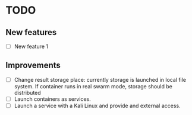 TODO
====

New features
------------

- [ ] New feature 1

Improvements
------------ 

- [ ] Change result storage place: currently storage is launched in local file system. If container runs in real swarm mode, storage should be distributed
- [ ] Launch containers as services.
- [ ] Launch a service with a Kali Linux and provide and external access.

